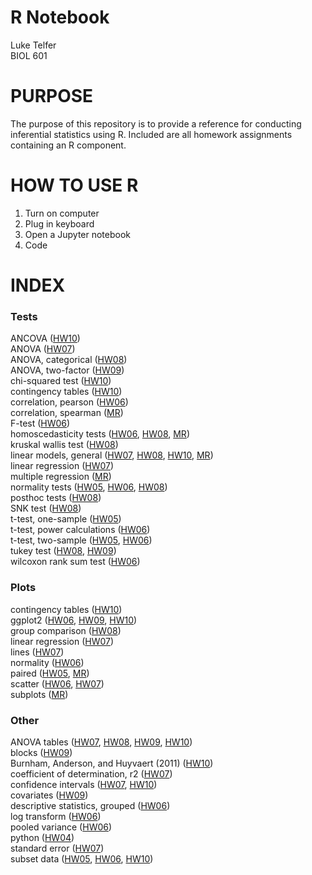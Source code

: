# R Notebook
Luke Telfer  
BIOL 601  

# PURPOSE

The purpose of this repository is to provide a reference for conducting inferential statistics using R.  Included are all homework assignments containing an R component.  

# HOW TO USE R

1. Turn on computer
2. Plug in keyboard
3. Open a Jupyter notebook
4. Code

# INDEX

### Tests

ANCOVA ([HW10](Homework10.ipynb))  
ANOVA ([HW07](Homework07.ipynb))  
ANOVA, categorical ([HW08](Homework08.ipynb))  
ANOVA, two-factor ([HW09](Homework09.ipynb))  
chi-squared test ([HW10](Homework10.ipynb))  
contingency tables ([HW10](Homework10.ipynb))  
correlation, pearson ([HW06](Homework06.ipynb))  
correlation, spearman ([MR](MultipleRegression.ipynb))  
F-test ([HW06](Homework06.ipynb))  
homoscedasticity tests ([HW06](Homework06.ipynb), [HW08](Homework08.ipynb), [MR](MultipleRegression.ipynb))  
kruskal wallis test ([HW08](Homework08.ipynb))  
linear models, general ([HW07](Homework07.ipynb), [HW08](Homework08.ipynb), [HW10](Homework10.ipynb), [MR](MultipleRegression.ipynb))  
linear regression ([HW07](Homework07.ipynb))  
multiple regression ([MR](MultipleRegression.ipynb))  
normality tests ([HW05](Homework05.ipynb), [HW06](Homework06.ipynb), [HW08](Homework08.ipynb))  
posthoc tests ([HW08](Homework08.ipynb))  
SNK test ([HW08](Homework08.ipynb))  
t-test, one-sample ([HW05](Homework05.ipynb))  
t-test, power calculations ([HW06](Homework06.ipynb))  
t-test, two-sample ([HW05](Homework05.ipynb), [HW06](Homework06.ipynb))  
tukey test ([HW08](Homework08.ipynb), [HW09](Homework09.ipynb))  
wilcoxon rank sum test ([HW06](Homework06.ipynb))  

### Plots

contingency tables ([HW10](Homework10.ipynb))  
ggplot2 ([HW06](Homework06.ipynb), [HW09](Homework09.ipynb), [HW10](Homework10.ipynb))  
group comparison ([HW08](Homework08.ipynb))  
linear regression ([HW07](Homework07.ipynb))  
lines ([HW07](Homework07.ipynb))  
normality ([HW06](Homework06.ipynb))  
paired ([HW05](Homework05.ipynb), [MR](MultipleRegression.ipynb))  
scatter ([HW06](Homework06.ipynb), [HW07](Homework07.ipynb))  
subplots ([MR](MultipleRegression.ipynb))  

### Other

ANOVA tables ([HW07](Homework07.ipynb), [HW08](Homework08.ipynb), [HW09](Homework09.ipynb), [HW10](Homework10.ipynb))  
blocks ([HW09](Homework09.ipynb))  
Burnham, Anderson, and Huyvaert (2011) ([HW10](Homework10.ipynb))  
coefficient of determination, r2 ([HW07](Homework07.ipynb))  
confidence intervals ([HW07](Homework07.ipynb), [HW10](Homework10.ipynb))  
covariates ([HW09](Homework09.ipynb))  
descriptive statistics, grouped ([HW06](Homework06.ipynb))  
log transform ([HW06](Homework06.ipynb))  
pooled variance ([HW06](Homework06.ipynb))  
python ([HW04](Homework04.ipynb))  
standard error ([HW07](Homework07.ipynb))  
subset data ([HW05](Homework05.ipynb), [HW06](Homework06.ipynb), [HW10](Homework10.ipynb))  



